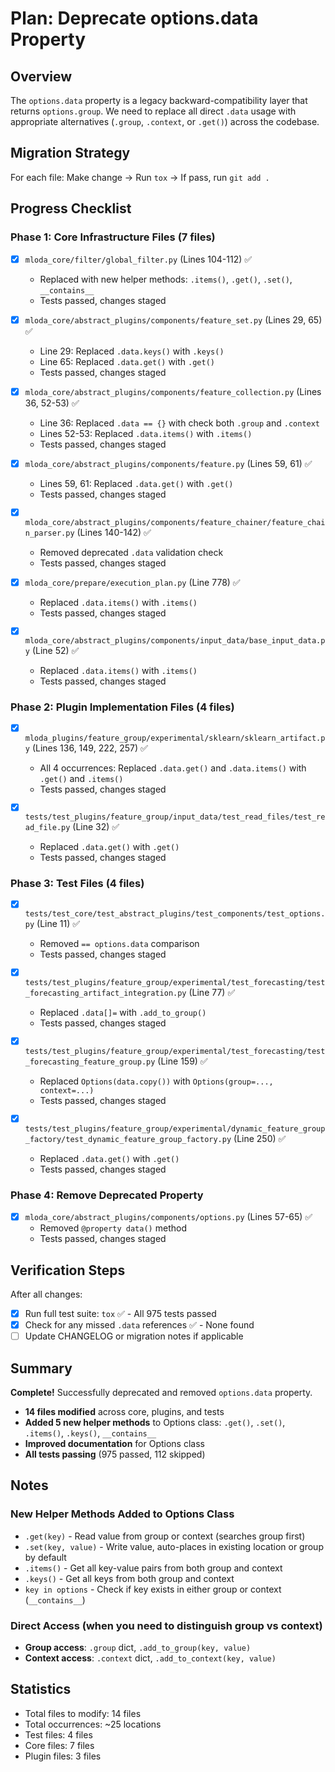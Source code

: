 # Plan: Deprecate options.data Property

## Overview
The `options.data` property is a legacy backward-compatibility layer that returns `options.group`. We need to replace all direct `.data` usage with appropriate alternatives (`.group`, `.context`, or `.get()`) across the codebase.

## Migration Strategy
For each file: Make change → Run `tox` → If pass, run `git add .`

## Progress Checklist

### Phase 1: Core Infrastructure Files (7 files)

- [x] `mloda_core/filter/global_filter.py` (Lines 104-112) ✅
  - Replaced with new helper methods: `.items()`, `.get()`, `.set()`, `__contains__`
  - Tests passed, changes staged

- [x] `mloda_core/abstract_plugins/components/feature_set.py` (Lines 29, 65) ✅
  - Line 29: Replaced `.data.keys()` with `.keys()`
  - Line 65: Replaced `.data.get()` with `.get()`
  - Tests passed, changes staged

- [x] `mloda_core/abstract_plugins/components/feature_collection.py` (Lines 36, 52-53) ✅
  - Line 36: Replaced `.data == {}` with check both `.group` and `.context`
  - Lines 52-53: Replaced `.data.items()` with `.items()`
  - Tests passed, changes staged

- [x] `mloda_core/abstract_plugins/components/feature.py` (Lines 59, 61) ✅
  - Lines 59, 61: Replaced `.data.get()` with `.get()`
  - Tests passed, changes staged

- [x] `mloda_core/abstract_plugins/components/feature_chainer/feature_chain_parser.py` (Lines 140-142) ✅
  - Removed deprecated `.data` validation check
  - Tests passed, changes staged

- [x] `mloda_core/prepare/execution_plan.py` (Line 778) ✅
  - Replaced `.data.items()` with `.items()`
  - Tests passed, changes staged

- [x] `mloda_core/abstract_plugins/components/input_data/base_input_data.py` (Line 52) ✅
  - Replaced `.data.items()` with `.items()`
  - Tests passed, changes staged

### Phase 2: Plugin Implementation Files (4 files)

- [x] `mloda_plugins/feature_group/experimental/sklearn/sklearn_artifact.py` (Lines 136, 149, 222, 257) ✅
  - All 4 occurrences: Replaced `.data.get()` and `.data.items()` with `.get()` and `.items()`
  - Tests passed, changes staged

- [x] `tests/test_plugins/feature_group/input_data/test_read_files/test_read_file.py` (Line 32) ✅
  - Replaced `.data.get()` with `.get()`
  - Tests passed, changes staged

### Phase 3: Test Files (4 files)

- [x] `tests/test_core/test_abstract_plugins/test_components/test_options.py` (Line 11) ✅
  - Removed `== options.data` comparison
  - Tests passed, changes staged

- [x] `tests/test_plugins/feature_group/experimental/test_forecasting/test_forecasting_artifact_integration.py` (Line 77) ✅
  - Replaced `.data[]=` with `.add_to_group()`
  - Tests passed, changes staged

- [x] `tests/test_plugins/feature_group/experimental/test_forecasting/test_forecasting_feature_group.py` (Line 159) ✅
  - Replaced `Options(data.copy())` with `Options(group=..., context=...)`
  - Tests passed, changes staged

- [x] `tests/test_plugins/feature_group/experimental/dynamic_feature_group_factory/test_dynamic_feature_group_factory.py` (Line 250) ✅
  - Replaced `.data.get()` with `.get()`
  - Tests passed, changes staged

### Phase 4: Remove Deprecated Property

- [x] `mloda_core/abstract_plugins/components/options.py` (Lines 57-65) ✅
  - Removed `@property data()` method
  - Tests passed, changes staged

## Verification Steps

After all changes:
- [x] Run full test suite: `tox` ✅ - All 975 tests passed
- [x] Check for any missed `.data` references ✅ - None found
- [ ] Update CHANGELOG or migration notes if applicable

## Summary

**Complete!** Successfully deprecated and removed `options.data` property.

- **14 files modified** across core, plugins, and tests
- **Added 5 new helper methods** to Options class: `.get()`, `.set()`, `.items()`, `.keys()`, `__contains__`
- **Improved documentation** for Options class
- **All tests passing** (975 passed, 112 skipped)

## Notes

### New Helper Methods Added to Options Class
- `.get(key)` - Read value from group or context (searches group first)
- `.set(key, value)` - Write value, auto-places in existing location or group by default
- `.items()` - Get all key-value pairs from both group and context
- `.keys()` - Get all keys from both group and context
- `key in options` - Check if key exists in either group or context (`__contains__`)

### Direct Access (when you need to distinguish group vs context)
- **Group access**: `.group` dict, `.add_to_group(key, value)`
- **Context access**: `.context` dict, `.add_to_context(key, value)`

## Statistics

- Total files to modify: 14 files
- Total occurrences: ~25 locations
- Test files: 4 files
- Core files: 7 files
- Plugin files: 3 files
